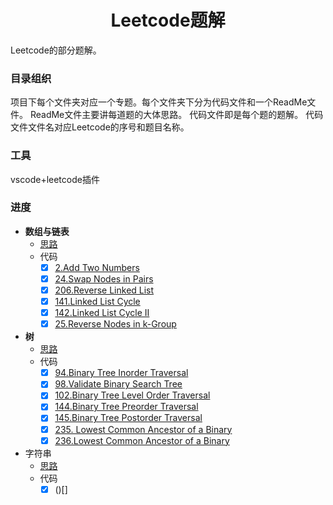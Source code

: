 # <center>Leetcode题解</center>
Leetcode的部分题解。

### 目录组织
项目下每个文件夹对应一个专题。每个文件夹下分为代码文件和一个ReadMe文件。
ReadMe文件主要讲每道题的大体思路。
代码文件即是每个题的题解。
代码文件文件名对应Leetcode的序号和题目名称。

### 工具
vscode+leetcode插件

### 进度
- **数组与链表**
    - [思路](./linkedlist/ReadMe.md)
    - 代码
        - [x] [2.Add Two Numbers](./linkedlist/2.add-two-numbers.java)
        - [x] [24.Swap Nodes in Pairs](./linkedlist/24.swap-nodes-in-pairs.java)
        - [x] [206.Reverse Linked List](./linkedlist/141.linked-list-cycle.java)
        - [x] [141.Linked List Cycle](./linkedlist/142.linked-list-cycle-ii.java)
        - [x] [142.Linked List Cycle II](./linkedlist/206.reverse-linked-list.java)
        - [x] [25.Reverse Nodes in k-Group](./linkedlist/25.reverse-nodes-in-k-group.java)
- **树**
    - [思路](./tree/ReadMe.md)
    - 代码
        - [x] [94.Binary Tree Inorder Traversal](./tree/94.binary-tree-inorder-traversal.java)
        - [x] [98.Validate Binary Search Tree](./tree/98.validate-binary-search-tree.java)
        - [x] [102.Binary Tree Level Order Traversal](./tree/102.binary-tree-level-order-traversal.java)
        - [x] [144.Binary Tree Preorder Traversal](./tree/144.binary-tree-preorder-traversal.java)
        - [x] [145.Binary Tree Postorder Traversal](./tree/145.binary-tree-postorder-traversal.java)
        - [x] [235. Lowest Common Ancestor of a Binary](./tree/235.lowest-common-ancestor-of-a-binary-search-tree.java)
        - [x] [236.Lowest Common Ancestor of a Binary ](./tree/236.lowest-common-ancestor-of-a-binary-tree.java)
- 字符串
    - [思路](./string/ReadMe.md)
    - 代码
        - [x] ()[]